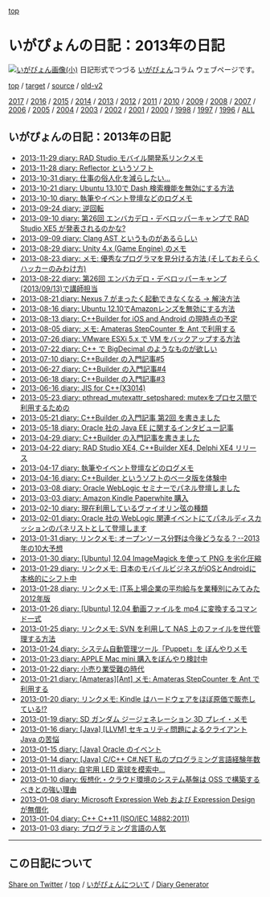 [top](https://igapyon.github.io/diary/) 

いがぴょんの日記：2013年の日記
=====================================================================================================
[![いがぴょん画像(小)](https://igapyon.github.io/diary/images/iga200306s.jpg "いがぴょん")](https://igapyon.github.io/diary/memo/memoigapyon.html) 日記形式でつづる [いがぴょん](https://igapyon.github.io/diary/memo/memoigapyon.html)コラム ウェブページです。


[top](https://igapyon.github.io/diary/) 
/ [target](https://igapyon.github.io/diary/2013/index.html) 
/ [source](https://github.com/igapyon/diary/blob/gh-pages/2013/index.html.src.md) 
/ [old-v2](http://www.igapyon.jp/igapyon/diary/idxall.html) 

[2017](../2017/index.html)
/ [2016](../2016/index.html)
/ [2015](../2015/index.html)
/ [2014](../2014/index.html)
/ [2013](index.html)
/ [2012](../2012/index.html)
/ [2011](../2011/index.html)
/ [2010](../2010/index.html)
/ [2009](../2009/index.html)
/ [2008](../2008/index.html)
/ [2007](../2007/index.html)
/ [2006](../2006/index.html)
/ [2005](../2005/index.html)
/ [2004](../2004/index.html)
/ [2003](../2003/index.html)
/ [2002](../2002/index.html)
/ [2001](../2001/index.html)
/ [2000](../2000/index.html)
/ [1998](../1998/index.html)
/ [1997](../1997/index.html)
/ [1996](../1996/index.html)
/ [ALL](../idxall.html)


## いがぴょんの日記：2013年の日記

* [2013-11-29 diary: RAD Studio モバイル開発系リンクメモ](ig131129.html)
* [2013-11-28 diary: Reflector というソフト](ig131128.html)
* [2013-10-31 diary: 仕事の俗人化を減らしたい...](ig131031.html)
* [2013-10-21 diary: Ubuntu 13.10で Dash 検索機能を無効にする方法](ig131021.html)
* [2013-10-10 diary: 執筆やイベント登壇などのログメモ](ig131010.html)
* [2013-09-24 diary: 逆回転](ig130924.html)
* [2013-09-10 diary: 第26回 エンバカデロ・デベロッパーキャンプで RAD Studio XE5 が発表されるのかな?](ig130910.html)
* [2013-09-09 diary: Clang AST というものがあるらしい](ig130909.html)
* [2013-08-29 diary: Unity 4.x (Game Engine) のメモ](ig130829.html)
* [2013-08-23 diary: メモ: 優秀なプログラマを見分ける方法 (そしておそらくハッカーのみわけ方)](ig130823.html)
* [2013-08-22 diary: 第26回 エンバカデロ・デベロッパーキャンプ (2013/09/13)で講師担当](ig130822.html)
* [2013-08-21 diary: Nexus 7 がまったく起動できなくなる → 解決方法](ig130821.html)
* [2013-08-16 diary: Ubuntu 12.10でAmazonレンズを無効にする方法](ig130816.html)
* [2013-08-13 diary: C++Builder for iOS and Android の現時点の予定](ig130813.html)
* [2013-08-05 diary: メモ: Amateras StepCounter を Ant で利用する](ig130805.html)
* [2013-07-26 diary: VMware ESXi 5.x で VM をバックアップする方法](ig130726.html)
* [2013-07-22 diary: C++ で BigDecimal のようなものが欲しい](ig130722.html)
* [2013-07-10 diary: C++Builder の入門記事#5](ig130710.html)
* [2013-06-27 diary: C++Builder の入門記事#4](ig130627.html)
* [2013-06-18 diary: C++Builder の入門記事#3](ig130618.html)
* [2013-06-16 diary: JIS for C++(X3014)](ig130616.html)
* [2013-05-23 diary: pthread_mutexattr_setpshared: mutexをプロセス間で利用するための](ig130523.html)
* [2013-05-21 diary: C++Builder の入門記事 第2回 を書きました](ig130521.html)
* [2013-05-18 diary: Oracle 社の Java EE に関するインタビュー記事](ig130518.html)
* [2013-04-29 diary: C++Builder の入門記事を書きました](ig130429.html)
* [2013-04-22 diary: RAD Studio XE4, C++Builder XE4, Delphi XE4 リリース](ig130422.html)
* [2013-04-17 diary: 執筆やイベント登壇などのログメモ](ig130417.html)
* [2013-04-16 diary: C++Builder というソフトのベータ版を体験中](ig130416.html)
* [2013-03-08 diary: Oracle WebLogic セミナーでパネル登壇しました](ig130308.html)
* [2013-03-03 diary: Amazon Kindle Paperwhite 購入](ig130303.html)
* [2013-02-10 diary: 現在利用しているヴァイオリン弦の種類](ig130210.html)
* [2013-02-01 diary: Oracle 社の WebLogic 関連イベントにてパネルディスカッションのパネリストとして登壇します](ig130201.html)
* [2013-01-31 diary: リンクメモ: オープンソース分野は今後どうなる？--2013年の10大予想](ig130131.html)
* [2013-01-30 diary: [Ubuntu] 12.04 ImageMagick を使って PNG を劣化圧縮](ig130130.html)
* [2013-01-29 diary: リンクメモ: 日本のモバイルビジネスがiOSとAndroidに本格的にシフト中](ig130129.html)
* [2013-01-28 diary: リンクメモ: IT系上場企業の平均給与を業種別にみてみた 2012年版](ig130128.html)
* [2013-01-26 diary: [Ubuntu] 12.04 動画ファイルを mp4 に変換するコマンド一式](ig130126.html)
* [2013-01-25 diary: リンクメモ: SVN を利用して NAS 上のファイルを世代管理する方法](ig130125.html)
* [2013-01-24 diary: システム自動管理ツール「Puppet」を ぼんやりメモ](ig130124.html)
* [2013-01-23 diary: APPLE Mac mini 購入をぼんやり検討中](ig130123.html)
* [2013-01-22 diary: 小売り業受難の時代](ig130122.html)
* [2013-01-21 diary: [Amateras][Ant] メモ: Amateras StepCounter を Ant で利用する](ig130121.html)
* [2013-01-20 diary: リンクメモ: Kindle はハードウェアをほぼ原価で販売している!?](ig130120.html)
* [2013-01-19 diary: SD ガンダム ジージェネレーション 3D プレイ・メモ](ig130119.html)
* [2013-01-16 diary: [Java] [LLVM] セキュリティ問題によるクライアント Java の苦悩](ig130116.html)
* [2013-01-15 diary: [Java] Oracle のイベント](ig130115.html)
* [2013-01-14 diary: [Java] C/C++ C#.NET 私のプログラミング言語経験年数](ig130114.html)
* [2013-01-11 diary: 自宅用 LED 電球を模索中...](ig130111.html)
* [2013-01-10 diary: 仮想化・クラウド環境のシステム基盤は OSS で構築するべきとの強い理由](ig130110.html)
* [2013-01-08 diary: Microsoft Expression Web および Expression Design が無償化](ig130108.html)
* [2013-01-04 diary: C++ C++11 (ISO/IEC 14882:2011)](ig130104.html)
* [2013-01-03 diary: プログラミング言語の人気](ig130103.html)


----------------------------------------------------------------------------------------------------

## この日記について

[Share on Twitter](https://twitter.com/intent/tweet?hashtags=igapyon%2Cdiary%2C%E3%81%84%E3%81%8C%E3%81%B4%E3%82%87%E3%82%93&text=%E3%81%84%E3%81%8C%E3%81%B4%E3%82%87%E3%82%93%E3%81%AE%E6%97%A5%E8%A8%98%EF%BC%9A2013%E5%B9%B4%E3%81%AE%E6%97%A5%E8%A8%98&url=https%3A%2F%2Figapyon.github.io%2Fdiary%2F2013%2Findex.html) / [top](../index.html) / [いがぴょんについて](https://igapyon.github.io/diary/memo/memoigapyon.html) / [Diary Generator](https://github.com/igapyon/igapyonv3)
